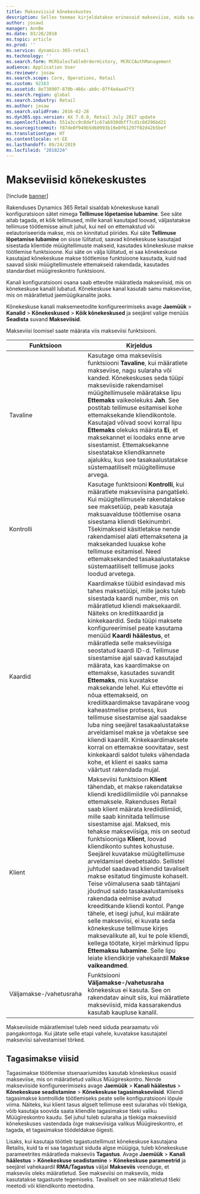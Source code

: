 ```yaml
---
title: Makseviisid kõnekeskustes
description: Selles teemas kirjeldatakse erinevaid makseviise, mida saate Dynamics 365 Retaili kõnekeskuses kasutada.
author: josaw1
manager: AnnBe
ms.date: 03/28/2018
ms.topic: article
ms.prod: ''
ms.service: dynamics-365-retail
ms.technology: ''
ms.search.form: MCRSalesTableOrderHistory, MCRCCAuthManagement
audience: Application User
ms.reviewer: josaw
ms.search.scope: Core, Operations, Retail
ms.custom: 92163
ms.assetid: 8e738907-870b-466c-ab0c-07f4a4aa47f3
ms.search.region: global
ms.search.industry: Retail
ms.author: josaw
ms.search.validFrom: 2016-02-28
ms.dyn365.ops.version: AX 7.0.0, Retail July 2017 update
ms.openlocfilehash: 551a3cc9c0def1c67ab930dbff7cd1c0d296bd21
ms.sourcegitcommit: f87de0f949b5d60993b19e0f61297f02d42b5bef
ms.translationtype: HT
ms.contentlocale: et-EE
ms.lasthandoff: 09/24/2019
ms.locfileid: "2018224"
---
```

# <a name="payment-methods-in-call-centers"></a>Makseviisid kõnekeskustes

[!include [banner](includes/banner.md)]

Rakenduses Dynamics 365 Retail sisaldab kõnekeskuse kanali konfiguratsioon sätet nimega **Tellimuse lõpetamise lubamine**. See säte aitab tagada, et kõik tellimused, mille kanali kasutajad loovad, väljastatakse tellimuse töötlemisse ainult juhul, kui neil on ettemakstud või eelautoriseerida makse, mis on kinnitatud piirides. Kui säte **Tellimuse lõpetamise lubamine** on sisse lülitatud, saavad kõnekeskuse kasutajad sisestada klientide müügitellimuste makseid, kasutades kõnekeskuse makse töötlemise funktsioone. Kui säte on välja lülitatud, ei saa kõnekeskuse kasutajad kõnekeskuse makse töötlemise funktsioone kasutada, kuid nad saavad siiski müügitellimustele ettemakseid rakendada, kasutades standardset müügireskontro funktsiooni.

Kanali konfiguratsiooni osana saab ettevõte määratleda makseviisid, mis on kõnekeskuse kanalil lubatud. Kõnekeskuse kanal kasutab samu makseviise, mis on määratletud jaemüügikanalite jaoks.

Kõnekeskuse kanali maksemeetodite konfigureerimiseks avage **Jaemüük** \> **Kanalid** \> **Kõnekeskused** \> **Kõik kõnekeskused** ja seejärel valige menüüs **Seadista** suvand **Makseviisid**.

Makseviisi loomisel saate määrata viis makseviisi funktsiooni.

| Funktsioon            | Kirjeldus |
|---------------------|-------------|
| Tavaline              | Kasutage oma makseviisis funktsiooni **Tavaline**, kui määratlete makseviise, nagu sularaha või kanded. Kõnekeskuses seda tüüpi makseviiside rakendamisel müügitellimusele määratakse lipu **Ettemaks** vaikeolekuks **Jah**. See postitab tellimuse esitamisel kohe ettemaksekande kliendikontole. Kasutajad võivad soovi korral lipu **Ettemaks** olekuks määrata **Ei**, et maksekannet ei loodaks enne arve sisestamist. Ettemaksekanne sisestatakse kliendikannete ajalukku, kus see tasakaalustatakse süstemaatiliselt müügitellimuse arvega. |
| Kontrolli               | Kasutage funktsiooni **Kontrolli**, kui määratlete makseviisina pangatšeki. Kui müügitellimusele rakendatakse see maksetüüp, peab kasutaja maksuavalduse töötlemise osana sisestama kliendi tšekinumbri. Tšekimakseid käsitletakse nende rakendamisel alati ettemaksetena ja maksekanded luuakse kohe tellimuse esitamisel. Need ettemaksekanded tasakaalustatakse süstemaatiliselt tellimuse jaoks loodud arvetega. |
| Kaardid               | Kaardimakse tüübid esindavad mis tahes maksetüüpi, mille jaoks tuleb sisestada kaardi number, mis on määratletud kliendi maksekaardil. Näiteks on krediitkaardid ja kinkekaardid. Seda tüüpi maksete konfigureerimisel peate kasutama menüüd **Kaardi häälestus**, et määratleda selle makseviisiga seostatud kaardi ID-d. Tellimuse sisestamise ajal saavad kasutajad määrata, kas kaardimakse on ettemakse, kasutades suvandit **Ettemaks**, mis kuvatakse maksekande lehel. Kui ettevõtte ei nõua ettemakseid, on krediitkaardimakse tavapärane voog kaheastmelise protsess, kus tellimuse sisestamise ajal saadakse luba ning seejärel tasakaalustatakse arveldamisel makse ja võetakse see kliendi kaardilt. Kinkekaardimaksete korral on ettemakse soovitatav, sest kinkekaardi saldot tuleks vähendada kohe, et klient ei saaks sama väärtust rakendada mujal. |
| Klient            | Makseviisi funktsioon **Klient** tähendab, et makse rakendatakse kliendi krediidilimiidile või pannakse ettemaksele. Rakenduses Retail saab klient määrata krediidilimiidi, mille saab kinnitada tellimuse sisestamise ajal. Maksed, mis tehakse makseviisiga, mis on seotud funktsiooniga **Klient**, loovad kliendikonto suhtes kohustuse. Seejärel kuvatakse müügitellimuse arveldamisel deebetsaldo. Sellistel juhtudel saadavad kliendid tavaliselt makse esitatud tingimuste kohaselt. Teise võimalusena saab tähtajani jõudnud saldo tasakaalustamiseks rakendada eelmise avatud kreeditkande kliendi kontol. Pange tähele, et isegi juhul, kui määrate selle makseviisi, ei kuvata seda kõnekeskuse tellimuse kirjes maksevalikute all, kui te pole kliendi, kellega töötate, kirjel märkinud lippu **Ettemaksu lubamine**. Selle lipu leiate kliendikirje vahekaardil **Makse vaikeandmed**. |
| Väljamakse-/vahetusraha | Funktsiooni **Väljamakse-/vahetusraha** kõnekeskus ei kasuta. See on rakendatav ainult siis, kui määratlete makseviisid, mida kassarakendus kasutab kaupluse kanalil. |

Makseviiside määratlemisel tuleb need siduda pearaamatu või pangakontoga. Kui jätate selle etapi vahele, kuvatakse kasutajatel makseviisi salvestamisel tõrked.

## <a name="refund-payment-methods"></a>Tagasimakse viisid

Tagasimakse töötlemise stsenaariumides kasutab kõnekeskus osasid makseviise, mis on määratletud valikus Müügireskontro. Nende makseviiside konfigureerimiseks avage **Jaemüük** \> **Kanali häälestus** \> **Kõnekeskuse seadistamine** \> **Kõnekeskuse tagasimakseviisid**. Kliendi tagasimakse kontrollide töötlemiseks peate selle konfiguratsiooni lõpule viima. Näiteks, kui klient tasus algselt tellimuse eest sularahas või tšekiga, võib kasutaja soovida saata kliendile tagasimakse tšeki valiku Müügireskontro kaudu. Sel juhul tuleb sularaha ja tšekiga makseviisid kõnekeskuses vastendada õige makseviisiga valikus Müügireskontro, et tagada, et tagasimakse töödeldakse õigesti.

Lisaks, kui kasutaja töötleb tagastustellimust kõnekeskuse kasutajana Retailis, kuid ta ei saa tagastust siduda algse müügiga, tuleb kõnekeskuse parameetrites määratleda makseviis **Tagastus**. Avage **Jaemüük** \> **Kanali häälestus** \> **Kõnekeskuse seadistamine** \> **Kõnekeskuse parameetrid** ja seejärel vahekaardil **RMA/Tagastus** väljal **Makseviis** veenduge, et makseviis oleks määratletud. See makseviisi on makseviis, mida kasutatakse tagastuste tegemiseks. Tavaliselt on see määratletud tšeki meetodi või kliendikonto meetodina.
